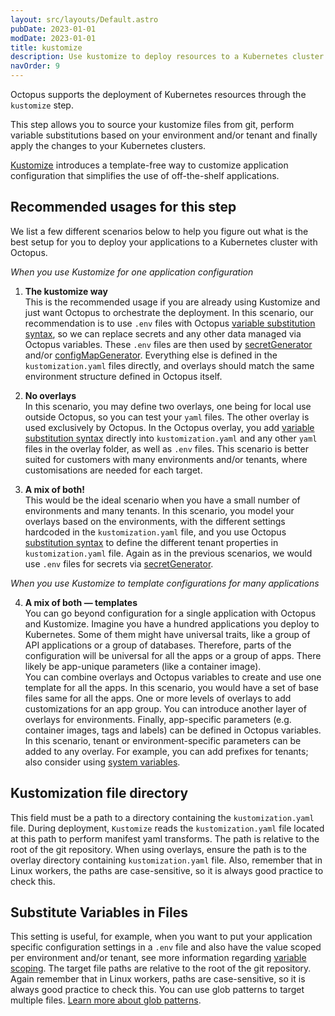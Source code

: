 ```yaml
---
layout: src/layouts/Default.astro
pubDate: 2023-01-01
modDate: 2023-01-01
title: kustomize  
description: Use kustomize to deploy resources to a Kubernetes cluster.
navOrder: 9
---
```


Octopus supports the deployment of Kubernetes resources through the `kustomize` step.

This step allows you to source your kustomize files from git, perform variable substitutions based on your environment and/or tenant and finally apply the changes to your Kubernetes clusters.

[Kustomize](https://kustomize.io) introduces a template-free way to customize application configuration that simplifies the use of off-the-shelf applications.

## Recommended usages for this step

We list a few different scenarios below to help you figure out what is the best setup for you to deploy your applications to a Kubernetes cluster with Octopus.

*When you use Kustomize for one application configuration*

1. **The kustomize way**  
   This is the recommended usage if you are already using Kustomize and just want Octopus to orchestrate the deployment.
   In this scenario, our recommendation is to use `.env` files with Octopus [variable substitution syntax](/docs/projects/variables/variable-substitutions), so we can replace secrets and any other data managed via Octopus variables. These `.env` files are then used by [secretGenerator](https://kubectl.docs.kubernetes.io/references/kustomize/builtins/#_secretgenerator_) and/or [configMapGenerator](https://kubectl.docs.kubernetes.io/references/kustomize/builtins/#_configmapgenerator_).
   Everything else is defined in the `kustomization.yaml` files directly, and overlays should match the same environment structure defined in Octopus itself. 

2. **No overlays**  
   In this scenario, you may define two overlays, one being for local use outside Octopus, so you can test your `yaml` files. The other overlay is used exclusively by Octopus.
   In the Octopus overlay, you add [variable substitution syntax](/docs/projects/variables/variable-substitutions) directly into `kustomization.yaml` and any other `yaml` files in the overlay folder, as well as `.env` files.
   This scenario is better suited for customers with many environments and/or tenants, where customisations are needed for each target.

3. **A mix of both!**  
   This would be the ideal scenario when you have a small number of environments and many tenants.
   In this scenario, you model your overlays based on the environments, with the different settings hardcoded in the `kustomization.yaml` file, and you use Octopus [substitution syntax](/docs/projects/variables/variable-substitutions) to define the different tenant properties in `kustomization.yaml` file.
   Again as in the previous scenarios, we would use `.env` files for secrets via [secretGenerator](https://kubectl.docs.kubernetes.io/references/kustomize/builtins/#_secretgenerator_).

*When you use Kustomize to template configurations for many applications*

4. **A mix of both — templates**  
   You can go beyond configuration for a single application with Octopus and Kustomize. Imagine you have a hundred applications you deploy to Kubernetes. Some of them might have universal traits, like a group of API applications or a group of databases. Therefore, parts of the configuration will be universal for all the apps or a group of apps. There likely be app-unique parameters (like a container image).  
   You can combine overlays and Octopus variables to create and use one template for all the apps. In this scenario, you would have a set of base files same for all the apps. One or more levels of overlays to add customizations for an app group. You can introduce another layer of overlays for environments. Finally, app-specific parameters (e.g. container images, tags and labels) can be defined in Octopus variables.  
   In this scenario, tenant or environment-specific parameters can be added to any overlay. For example, you can add prefixes for tenants; also consider using [system variables](https://octopus.com/docs/projects/variables/system-variables).

## Kustomization file directory

This field must be a path to a directory containing the `kustomization.yaml` file.
During deployment, `Kustomize` reads the `kustomization.yaml` file located at this path to perform manifest yaml transforms.
The path is relative to the root of the git repository.
When using overlays, ensure the path is to the overlay directory containing `kustomization.yaml` file.
Also, remember that in Linux workers, the paths are case-sensitive, so it is always good practice to check this. 

## Substitute Variables in Files

This setting is useful, for example, when you want to put your application specific configuration settings in a `.env` file and also have the value scoped per environment and/or tenant, see more information regarding [variable scoping](/docs/projects/variables#scoping-variables).
The target file paths are relative to the root of the git repository.
Again remember that in Linux workers, paths are case-sensitive, so it is always good practice to check this.
You can use glob patterns to target multiple files. [Learn more about glob patterns](/docs/deployments/kubernetes/glob-patterns.md).
